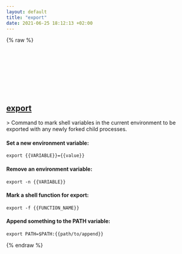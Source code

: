 ```yaml
---
layout: default
title: "export"
date: 2021-06-25 18:12:13 +02:00
---
```

{% raw %}
<h2 id="export">
  <a href="/en/linux/export.html">export</a> <a href="#export"><svg class="icon">
    <use href="/assets/images/unicode_sprite.svg#link" />
  </svg></a>
</h2>
> Command to mark shell variables in the current environment to be exported with any newly forked child processes.

#### Set a new environment variable:
```shell
export {{VARIABLE}}={{value}}
```
#### Remove an environment variable:
```shell
export -n {{VARIABLE}}
```
#### Mark a shell function for export:
```shell
export -f {{FUNCTION_NAME}}
```
#### Append something to the PATH variable:
```shell
export PATH=$PATH:{{path/to/append}}
```
{% endraw %}